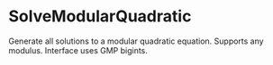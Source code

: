 # SolveModularQuadratic
Generate all solutions to a modular quadratic equation. Supports any modulus. Interface uses GMP bigints.
